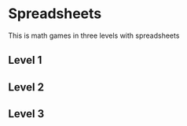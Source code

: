 # Spreadsheets
This is math games in three levels with spreadsheets

## Level 1

## Level 2

## Level 3
